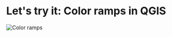 # Let's try it: Color ramps in QGIS
![Color ramps](http://storm-is-brewing.com/img/bootcamp/colorramp.png)
